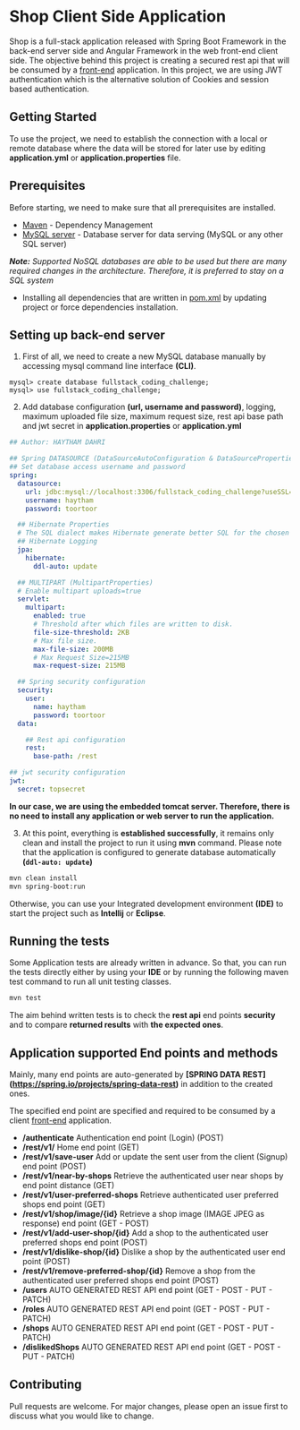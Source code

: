 # Shop Client Side Application

Shop is a full-stack application released with Spring Boot Framework in the back-end server side and Angular Framework in the web front-end client side.
The objective behind this project is creating a secured rest api that will be consumed by a [front-end](https://github.com/haythamdahri/full-stack-coding-challenge-front-end) application.
In this project, we are using JWT authentication which is the alternative solution of Cookies and session based authentication.

## Getting Started
To use the project, we need to establish the connection with a local or remote database where the data will be stored for later use by editing **application.yml** or **application.properties** file.

## Prerequisites
Before starting, we need to make sure that all prerequisites are installed.
 - [Maven](https://maven.apache.org/) - Dependency Management
 - [MySQL server](https://dev.mysql.com/downloads/mysql/) - Database server for data serving (MySQL or any other SQL server)

***Note:*** *Supported NoSQL databases are able to be used but there are many required changes in the architecture. Therefore, it is preferred to stay on a SQL system*

 - Installing all dependencies that are written in [pom.xml](https://github.com/haythamdahri/full-stack-coding-challenge-back-end/blob/master/pom.xml) by updating project or force dependencies installation.

## Setting up back-end server

1. First of all, we need to create a new MySQL database manually by accessing mysql command line interface **(CLI)**.
```mysql
mysql> create database fullstack_coding_challenge;
mysql> use fullstack_coding_challenge;
```
2. Add database configuration **(url, username and password)**, logging,  maximum uploaded file size, maximum request size, rest api base path and jwt secret in **application.properties** or **application.yml**
```yaml
## Author: HAYTHAM DAHRI

## Spring DATASOURCE (DataSourceAutoConfiguration & DataSourceProperties)
## Set database access username and password
spring:
  datasource:
    url: jdbc:mysql://localhost:3306/fullstack_coding_challenge?useSSL=false
    username: haytham
    password: toortoor

  ## Hibernate Properties
  # The SQL dialect makes Hibernate generate better SQL for the chosen database ddl-auto = update
  ## Hibernate Logging
  jpa:
    hibernate:
      ddl-auto: update

  ## MULTIPART (MultipartProperties)
  # Enable multipart uploads=true
  servlet:
    multipart:
      enabled: true
      # Threshold after which files are written to disk.
      file-size-threshold: 2KB
      # Max file size.
      max-file-size: 200MB
      # Max Request Size=215MB
      max-request-size: 215MB

  ## Spring security configuration
  security:
    user:
      name: haytham
      password: toortoor
  data:

    ## Rest api configuration
    rest:
      base-path: /rest

## jwt security configuration
jwt:
  secret: topsecret
```
**In our case, we are using the embedded tomcat server. Therefore, there is no need to install any application or web server to run the application.**

3. At this point, everything is **established successfully**, it remains only clean and install the project to run it using **mvn** command.
Please note that the application is configured to generate database automatically **(```ddl-auto: update```)**
```bash
mvn clean install
mvn spring-boot:run
```
Otherwise, you can use your Integrated development environment **(IDE)** to start the project such as **Intellij** or **Eclipse**. 

## Running the tests
Some Application tests are already written in advance. So that, you can run the tests directly either by using your **IDE** or by running the following maven test command to run all unit testing classes.
```bash
mvn test
```
The aim behind written tests is to check the **rest api** end points **security** and to compare **returned results** with **the expected ones**. 

## Application supported End points and methods
Mainly, many end points are auto-generated by **[SPRING DATA REST] (https://spring.io/projects/spring-data-rest)** in addition to the created ones.

The specified end point are specified and required to be consumed by a client [front-end](https://github.com/haythamdahri/full-stack-coding-challenge-front-end) application.
 - **/authenticate** Authentication end point (Login) (POST)
 - **/rest/v1/** Home end point (GET)
 - **/rest/v1/save-user** Add or update the sent user from the client (Signup) end point (POST)
 - **/rest/v1/near-by-shops** Retrieve the authenticated user near shops by end point distance (GET)
 - **/rest/v1/user-preferred-shops** Retrieve authenticated user preferred shops end point (GET)
 - **/rest/v1/shop/image/{id}** Retrieve a shop image (IMAGE JPEG as response) end point (GET - POST)
 - **/rest/v1/add-user-shop/{id}** Add a shop to the authenticated user preferred shops end point (POST)
 - **/rest/v1/dislike-shop/{id}** Dislike a shop by the authenticated user end point (POST)
 - **/rest/v1/remove-preferred-shop/{id}** Remove a shop from the authenticated user preferred shops end point (POST)
 - **/users** AUTO GENERATED REST API end point (GET - POST - PUT - PATCH)
 - **/roles** AUTO GENERATED REST API end point (GET - POST - PUT - PATCH)
 - **/shops** AUTO GENERATED REST API end point (GET - POST - PUT - PATCH)
 - **/dislikedShops** AUTO GENERATED REST API end point (GET - POST - PUT - PATCH)

## Contributing
Pull requests are welcome. For major changes, please open an issue first to discuss what you would like to change.
